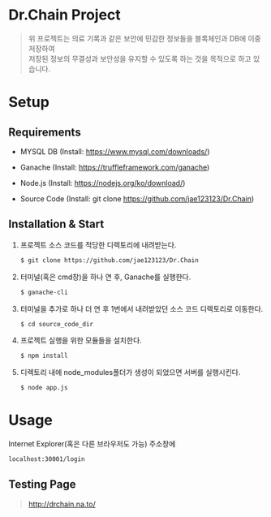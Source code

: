 # Dr.Chain Project
> 위 프로젝트는 의료 기록과 같은 보안에 민감한 정보들을 블록체인과 DB에 이중 저장하여  
> 저장된 정보의 무결성과 보안성을 유지할 수 있도록 하는 것을 목적으로 하고 있습니다.

# Setup

## Requirements
 - MYSQL DB (Install: https://www.mysql.com/downloads/)
 + Ganache (Install: https://truffleframework.com/ganache)
 - Node.js (Install: https://nodejs.org/ko/download/)
 + Source Code (Install: git clone https://github.com/jae123123/Dr.Chain)

## Installation & Start
 1. 프로젝트 소스 코드를 적당한 디렉토리에 내려받는다.  
     ```sh
     $ git clone https://github.com/jae123123/Dr.Chain
     ```
 2. 터미널(혹은 cmd창)을 하나 연 후, Ganache를 실행한다.  
     ```sh
     $ ganache-cli
     ```
 3. 터미널을 추가로 하나 더 연 후 1번에서 내려받았던 소스 코드 디렉토리로 이동한다.  
     ```sh
     $ cd source_code_dir
     ```
 4. 프로젝트 실행을 위한 모듈들을 설치한다.  
     ```sh
     $ npm install
     ```
 5. 디렉토리 내에 node_modules폴더가 생성이 되었으면 서버를 실행시킨다.  
     ```sh
     $ node app.js
     ```
# Usage
Internet Explorer(혹은 다른 브라우저도 가능) 주소창에
```sh
localhost:30001/login
```

## Testing Page
> http://drchain.na.to/
